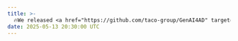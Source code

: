 ```yaml
---
title: >- 
  🔥We released <a href="https://github.com/taco-group/GenAI4AD" target="_blank">GenAI4AD</a>, a comprehensive and critical synthesis of the emerging role of GenAI across the autonomous driving stack. Explore our <a href="https://arxiv.org/abs/2505.08854" target="_blank">paper</a> for more details.  
date: 2025-05-13 20:30:00 UTC
---
```

